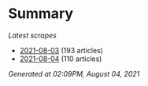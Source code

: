 # Summary
*Latest scrapes*
* [2021-08-03](https://github.com/nuuuwan/news_lk/blob/data/news_lk.2021-08-03.json) (193 articles)
* [2021-08-04](https://github.com/nuuuwan/news_lk/blob/data/news_lk.2021-08-04.json) (110 articles)

*Generated at 02:09PM, August 04, 2021*